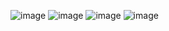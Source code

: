 ![image](https://github.com/stayjay/ai111b/assets/79733353/c6f947d1-5f3a-4364-bed1-c7067c569870)
![image](https://github.com/stayjay/ai111b/assets/79733353/5e69437e-5261-442e-baf0-1f30fb4dd264)
![image](https://github.com/stayjay/ai111b/assets/79733353/7aa4c506-e722-4fb5-ac3d-91c23c3bac2c)
![image](https://github.com/stayjay/ai111b/assets/79733353/90cf3fba-7ad4-489f-a447-f4c061d10643)
